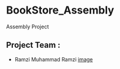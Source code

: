 # BookStore_Assembly
Assembly Project

## Project Team :

- Ramzi Muhammad Ramzi [image](https://user-images.githubusercontent.com/66162676/147691465-92a74e21-e8d9-40bd-860e-3a15322ffb0c.png)
